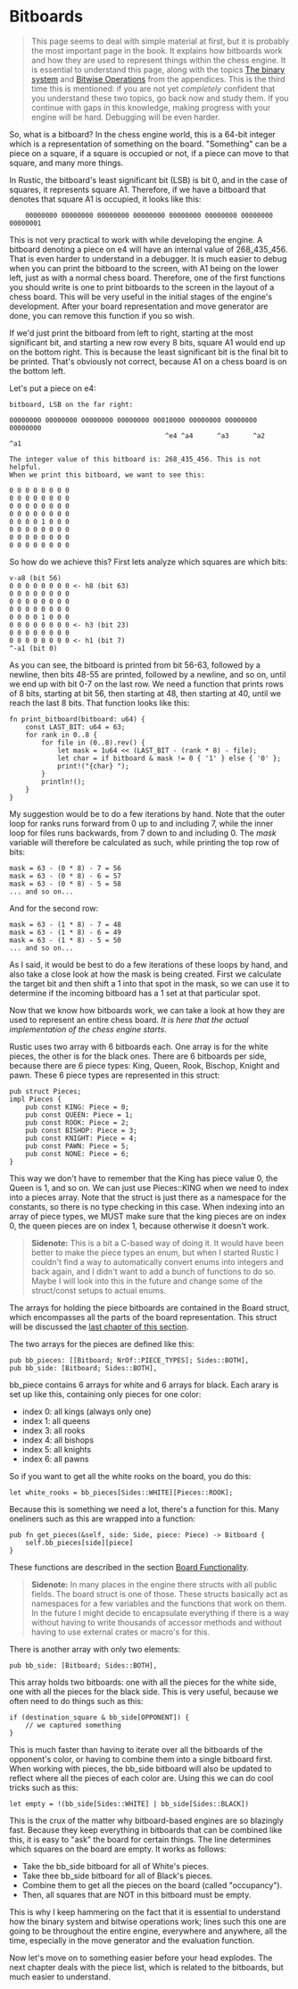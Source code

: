 # Bitboards

>This page seems to deal with simple material at first, but it is probably
>the most important page in the book. It explains how bitboards work and
>how they are used to represent things within the chess engine. It is
>essential to understand this page, along with the topics [The binary
>system](../appendix/binary_system.md) and [Bitwise
>Operations](../appendix/bitwise_operations.md) from the appendices. This
>is the third time this is mentioned: if you are not yet _completely_
>confident that you understand these two topics, go back now and study
>them. If you continue with gaps in this knowledge, making progress with
>your engine will be hard. Debugging will be even harder.

So, what is a bitboard? In the chess engine world, this is a 64-bit integer
which is a representation of something on the board. "Something" can be a
piece on a square, if a square is occupied or not, if a piece can move to
that square, and many more things.

In Rustic, the bitboard's least significant bit (LSB) is bit 0, and in the
case of squares, it represents square A1. Therefore, if we have a bitboard
that denotes that square A1 is occupied, it looks like this:

```
    00000000 00000000 00000000 00000000 00000000 00000000 00000000 00000001
```

This is not very practical to work with while developing the  engine. A
bitboard denoting a piece on e4 will have an internal value of 268_435_456.
That is even harder to understand in a debugger. It is much easier to debug
when you can print the bitboard to the screen, with A1 being on the lower
left, just as with a normal chess board. Therefore, one of the first
functions you should write is one to print bitboards to the screen in the
layout of a chess board. This will be very useful in the initial stages of
the engine's development. After your board representation and move
generator are done, you can remove this function if you so wish.

If we'd just print the bitboard from left to right, starting at the most
significant bit, and starting a new row every 8 bits, square A1 would end
up on the bottom right. This is because the least significant bit is the
final bit to be printed. That's obviously not correct, because A1 on a
chess board is on the bottom left.

Let's put a piece on e4:

```
bitboard, LSB on the far right:

00000000 00000000 00000000 00000000 00010000 00000000 00000000 00000000
                                       ^e4 ^a4      ^a3      ^a2      ^a1

The integer value of this bitboard is: 268_435_456. This is not helpful.
When we print this bitboard, we want to see this:

0 0 0 0 0 0 0 0
0 0 0 0 0 0 0 0
0 0 0 0 0 0 0 0
0 0 0 0 0 0 0 0
0 0 0 0 1 0 0 0
0 0 0 0 0 0 0 0
0 0 0 0 0 0 0 0 
0 0 0 0 0 0 0 0
```

So how do we achieve this? First lets analyze which squares are which bits:

```
v-a8 (bit 56)
0 0 0 0 0 0 0 0 <- h8 (bit 63)
0 0 0 0 0 0 0 0
0 0 0 0 0 0 0 0
0 0 0 0 0 0 0 0
0 0 0 0 1 0 0 0
0 0 0 0 0 0 0 0 <- h3 (bit 23)
0 0 0 0 0 0 0 0 
0 0 0 0 0 0 0 0 <- h1 (bit 7)
^-a1 (bit 0)
```

As you can see, the bitboard is printed from bit 56-63, followed by a
newline, then bits 48-55 are printed, followed by a newline, and so on,
until we end up with bit 0-7 on the last row. We need a function that
prints rows of 8 bits, starting at bit 56, then starting at 48, then
starting at 40, until we reach the last 8 bits. That function looks like
this:

```rust,ignore
fn print_bitboard(bitboard: u64) {
    const LAST_BIT: u64 = 63;
    for rank in 0..8 {
        for file in (0..8).rev() {
            let mask = 1u64 << (LAST_BIT - (rank * 8) - file);
            let char = if bitboard & mask != 0 { '1' } else { '0' };
            print!("{char} ");
        }
        println!();
    }
}
```

My suggestion would be to do a few iterations by hand. Note that the outer
loop for ranks runs forward from 0 up to and including 7, while the inner
loop for files runs backwards, from 7 down to and including 0. The _mask_
variable will therefore be calculated as such, while printing the top row
of bits:

```
mask = 63 - (0 * 8) - 7 = 56
mask = 63 - (0 * 8) - 6 = 57
mask = 63 - (0 * 8) - 5 = 58
... and so on...
```

And for the second row:

```
mask = 63 - (1 * 8) - 7 = 48
mask = 63 - (1 * 8) - 6 = 49
mask = 63 - (1 * 8) - 5 = 50
... and so on...
```

As I said, it would be best to do a few iterations of these loops by hand,
and also take a close look at how the mask is being created. First we
calculate the target bit and then shift a 1 into that spot in the mask, so
we can use it to determine if the incoming bitboard has a 1 set at that
particular spot.

Now that we know how bitboards work, we can take a look at how they are
used to represent an entire chess board. _It is here that the actual
implementation of the chess engine starts_.

Rustic uses two array with 6 bitboards each. One array is for the white
pieces, the other is for the black ones. There are 6 bitboards per side,
because there are 6 piece types: King, Queen, Rook, Bischop, Knight and
pawn. These 6 piece types are represented in this struct:

```rust,ignore
pub struct Pieces;
impl Pieces {
    pub const KING: Piece = 0;
    pub const QUEEN: Piece = 1;
    pub const ROOK: Piece = 2;
    pub const BISHOP: Piece = 3;
    pub const KNIGHT: Piece = 4;
    pub const PAWN: Piece = 5;
    pub const NONE: Piece = 6;
}
```

This way we don't have to remember that the King has piece value 0, the
Queen is 1, and so on. We can just use Pieces::KING when we need to index
into a pieces array. Note that the struct is just there as a namespace for
the constants, so there is no type checking in this case. When indexing
into an array of piece types, we MUST make sure that the king pieces are on
index 0, the queen pieces are on index 1, because otherwise it doesn't
work.

>**Sidenote:** This is a bit a C-based way of doing it. It would have been
>better to make the piece types an enum, but when I started Rustic I
>couldn't find a way to automatically convert enums into integers and back
>again, and I didn't want to add a bunch of functions to do so. Maybe I
>will look into this in the future and change some of the struct/const
>setups to actual enums.

The arrays for holding the piece bitboards are contained in the Board
struct, which encompasses all the parts of the board representation. This
struct will be discussed the [last chapter of this
section](./board_struct.md).

The two arrays for the pieces are defined like this:

```rust,ignore
pub bb_pieces: [[Bitboard; NrOf::PIECE_TYPES]; Sides::BOTH],
pub bb_side: [Bitboard; Sides::BOTH],
```

bb_piece contains 6 arrays for white and 6 arrays for black. Each arary is
set up like this, containing only pieces for one color:

- index 0: all kings (always only one)
- index 1: all queens
- index 3: all rooks
- index 4: all bishops
- index 5: all knights
- index 6: all pawns

So if you want to get all the white rooks on the board, you do this:

```rust,ignore
let white_rooks = bb_pieces[Sides::WHITE][Pieces::ROOK];
```

Because this is something we need a lot, there's a function for this. Many
oneliners such as this are wrapped into a function:

```rust,ignore
pub fn get_pieces(&self, side: Side, piece: Piece) -> Bitboard {
    self.bb_pieces[side][piece]
}
```

These functions are described in the section [Board
Functionality](../board_functionality/board_functionality.md).

>**Sidenote:** In many places in the engine there structs with all public
>fields. The board struct is one of those. These structs basically act as
>namespaces for a few variables and the functions that work on them. In the
>future I might decide to encapsulate everything if there is a way without
>having to write thousands of accessor methods and without having to use
>external crates or macro's for this.

There is another array with only two elements:

```rust,ignore
pub bb_side: [Bitboard; Sides::BOTH],
```

This array holds two bitboards: one with all the pieces for the white side,
one with all the pieces for the black side. This is very useful, because we
often need to do things such as this:

```rust,ignore
if (destination_square & bb_side[OPPONENT]) {
    // we captured something
}
```

This is much faster than having to iterate over all the bitboards of the
opponent's color, or having to combine them into a single bitboard first.
When working with pieces, the bb_side bitboard will also be updated to
reflect where all the pieces of each color are. Using this we can do cool
tricks such as this:

```rust,ignore
let empty = !(bb_side[Sides::WHITE] | bb_side[Sides::BLACK])
```

This is the crux of the matter why bitboard-based engines are so blazingly
fast. Because they keep everything in bitboards that can be combined like
this, it is easy to "ask" the board for certain things. The line determines
which squares on the board are empty. It works as follows:

- Take the bb_side bitboard for all of White's pieces.
- Take thee bb_side bitboard for all of Black's pieces.
- Combine them to get all the pieces on the board (called "occupancy").
- Then, all squares that are NOT in this bitboard must be empty.

This is why I keep hammering on the fact that it is essential to understand
how the binary system and bitwise operations work; lines such this one are
going to be throughout the entire engine, everywhere and anywhere, all the
time, especially in the move generator and the evaluation function.

Now let's move on to something easier before your head explodes. The next
chapter deals with the piece list, which is related to the bitboards, but
much easier to understand.
